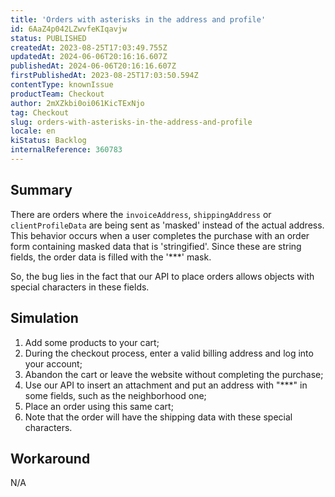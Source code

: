 ```yaml
---
title: 'Orders with asterisks in the address and profile'
id: 6AaZ4p042LZwvfeKIqavjw
status: PUBLISHED
createdAt: 2023-08-25T17:03:49.755Z
updatedAt: 2024-06-06T20:16:16.607Z
publishedAt: 2024-06-06T20:16:16.607Z
firstPublishedAt: 2023-08-25T17:03:50.594Z
contentType: knownIssue
productTeam: Checkout
author: 2mXZkbi0oi061KicTExNjo
tag: Checkout
slug: orders-with-asterisks-in-the-address-and-profile
locale: en
kiStatus: Backlog
internalReference: 360783
---
```


## Summary


There are orders where the `invoiceAddress`, `shippingAddress` or `clientProfileData` are being sent as 'masked' instead of the actual address. This behavior occurs when a user completes the purchase with an order form containing masked data that is 'stringified'. Since these are string fields, the order data is filled with the '***' mask.

So, the bug lies in the fact that our API to place orders allows objects with special characters in these fields.


##

## Simulation



1. Add some products to your cart;
2. During the checkout process, enter a valid billing address and log into your account;
3. Abandon the cart or leave the website without completing the purchase;
4. Use our API to insert an attachment and put an address with "***" in some fields, such as the neighborhood one;
5. Place an order using this same cart;
6. Note that the order will have the shipping data with these special characters.


##

## Workaround


N/A





